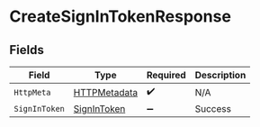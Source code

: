 # CreateSignInTokenResponse


## Fields

| Field                                                   | Type                                                    | Required                                                | Description                                             |
| ------------------------------------------------------- | ------------------------------------------------------- | ------------------------------------------------------- | ------------------------------------------------------- |
| `HttpMeta`                                              | [HTTPMetadata](../../Models/Components/HTTPMetadata.md) | :heavy_check_mark:                                      | N/A                                                     |
| `SignInToken`                                           | [SignInToken](../../Models/Components/SignInToken.md)   | :heavy_minus_sign:                                      | Success                                                 |